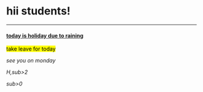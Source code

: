 <!DOCTYPE html>
<html lang="en">
<head>
    <meta charset="UTF-8">
    <meta name="viewport" content="width=device-width, initial-scale=1.0">
    <title>subbu profile</title>
</head>
<body>
    <h1>hii students!</h1>
    <hr>
    <h4><u>today is holiday due to raining</u></h4>
    <p></p><u></u><mark> take leave for today</mark></u></body><p></p>
    <i><i></i>see you on monday<i></p>
    <p>H,sub>2</p>sub>0</p>
</body>
</html>
